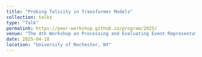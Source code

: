 ```yaml
---
title: "Probing Telicity in Transformer Models"
collection: talks
type: "Talk"
permalink: https://peer-workshop.github.io/program/2025/
venue: "The 4th Workshop on Processing and Evaluating Event Representations(PEER)"
date: 2025-04-18
location: "University of Rochester, NY"
---
```

